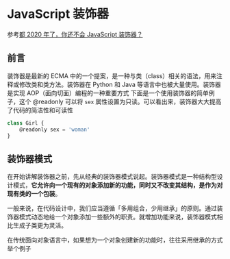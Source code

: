 # JavaScript 装饰器

参考[都 2020 年了，你还不会 JavaScript 装饰器？](https://juejin.cn/post/6844904100144889864#heading-6)

## 前言

装饰器是最新的 ECMA 中的一个提案，是一种与类（class）相关的语法，用来注释或修改类和类方法。装饰器在 Python 和 Java 等语言中也被大量使用。装饰器是实现 AOP（面向切面）编程的一种重要方式
下面是一个使用装饰器的简单例子，这个 @readonly 可以将 `sex` 属性设置为只读。可以看出来，装饰器大大提高了代码的简洁性和可读性

```js
class Girl {
	@readonly sex = 'woman'
}
```

## 装饰器模式

在开始讲解装饰器之前，先从经典的装饰器模式说起。装饰器模式是一种结构型设计模式，**它允许向一个现有的对象添加新的功能，同时又不改变其结构，是作为对现有类的一个包装**。

一般来说，在代码设计中，我们应当遵循「多用组合，少用继承」的原则。通过装饰器模式动态地给一个对象添加一些额外的职责。就增加功能来说，装饰器模式相比生成子类更为灵活。

在传统面向对象语言中，如果想为一个对象创建新的功能时，往往采用继承的方式
举个例子